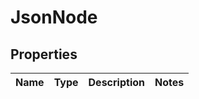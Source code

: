 # JsonNode

## Properties
Name | Type | Description | Notes
------------ | ------------- | ------------- | -------------
